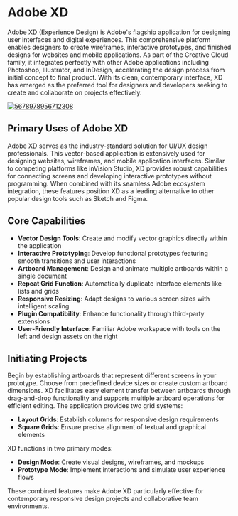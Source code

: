 # Adobe XD
Adobe XD (Experience Design) is Adobe's flagship application for designing user interfaces and digital experiences. This comprehensive platform enables designers to create wireframes, interactive prototypes, and finished designs for websites and mobile applications. As part of the Creative Cloud family, it integrates perfectly with other Adobe applications including Photoshop, Illustrator, and InDesign, accelerating the design process from initial concept to final product. With its clean, contemporary interface, XD has emerged as the preferred tool for designers and developers seeking to create and collaborate on projects effectively.

[![5678978956712308](https://github.com/user-attachments/assets/878182ad-b1b4-4dac-a3fe-5a82dc299bfe)](https://y.gy/adobe-xdd)

## **Primary Uses of Adobe XD**

Adobe XD serves as the industry-standard solution for UI/UX design professionals. This vector-based application is extensively used for designing websites, wireframes, and mobile application interfaces. Similar to competing platforms like inVision Studio, XD provides robust capabilities for connecting screens and developing interactive prototypes without programming. When combined with its seamless Adobe ecosystem integration, these features position XD as a leading alternative to other popular design tools such as Sketch and Figma.


## **Core Capabilities**

- **Vector Design Tools**: Create and modify vector graphics directly within the application
- **Interactive Prototyping**: Develop functional prototypes featuring smooth transitions and user interactions
- **Artboard Management**: Design and animate multiple artboards within a single document
- **Repeat Grid Function**: Automatically duplicate interface elements like lists and grids
- **Responsive Resizing**: Adapt designs to various screen sizes with intelligent scaling
- **Plugin Compatibility**: Enhance functionality through third-party extensions
- **User-Friendly Interface**: Familiar Adobe workspace with tools on the left and design assets on the right


## **Initiating Projects**

Begin by establishing artboards that represent different screens in your prototype. Choose from predefined device sizes or create custom artboard dimensions. XD facilitates easy element transfer between artboards through drag-and-drop functionality and supports multiple artboard operations for efficient editing. The application provides two grid systems:

- **Layout Grids**: Establish columns for responsive design requirements
- **Square Grids**: Ensure precise alignment of textual and graphical elements

XD functions in two primary modes:
- **Design Mode**: Create visual designs, wireframes, and mockups
- **Prototype Mode**: Implement interactions and simulate user experience flows

These combined features make Adobe XD particularly effective for contemporary responsive design projects and collaborative team environments.
